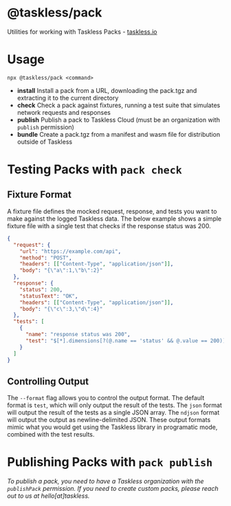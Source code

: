 # @taskless/pack

Utilities for working with Taskless Packs - [taskless.io](https://www.taskless.io)

# Usage

```
npx @taskless/pack <command>
```

- **install** Install a pack from a URL, downloading the pack.tgz and extracting it to the current directory
- **check** Check a pack against fixtures, running a test suite that simulates network requests and responses
- **publish** Publish a pack to Taskless Cloud (must be an organization with `publish` permission)
- **bundle** Create a pack.tgz from a manifest and wasm file for distribution outside of Taskless

# Testing Packs with `pack check`

## Fixture Format

A fixture file defines the mocked request, response, and tests you want to make against the logged Taskless data. The below example shows a simple fixture file with a single test that checks if the response status was 200.

```json
{
  "request": {
    "url": "https://example.com/api",
    "method": "POST",
    "headers": [["Content-Type", "application/json"]],
    "body": "{\"a\":1,\"b\":2}"
  },
  "response": {
    "status": 200,
    "statusText": "OK",
    "headers": [["Content-Type", "application/json"]],
    "body": "{\"c\":3,\"d\":4}"
  },
  "tests": [
    {
      "name": "response status was 200",
      "test": "$[*].dimensions[?(@.name == 'status' && @.value == 200)]"
    }
  ]
}
```

## Controlling Output

The `--format` flag allows you to control the output format. The default format is `test`, which will only output the result of the tests. The `json` format will output the result of the tests as a single JSON array. The `ndjson` format will output the output as newline-delimited JSON. These output formats mimic what you would get using the Taskless library in programatic mode, combined with the test results.

# Publishing Packs with `pack publish`

_To publish a pack, you need to have a Taskless organization with the `publishPack` permission. If you need to create custom packs, please reach out to us at hello[at]taskless._
